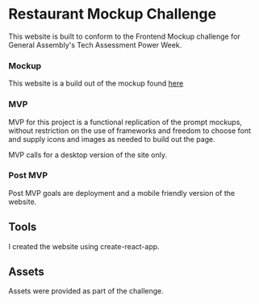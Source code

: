 # Restaurant Mockup Challenge  
This website is built to conform to the Frontend Mockup challenge for General Assembly's Tech Assessment Power Week. 

### Mockup
This website is a build out of the mockup found [here](https://github.com/dcartist/FrontEndHackathon/blob/master/MOCKUP/README.MD#restaurant-mockup)

### MVP 
MVP for this project is a functional replication of the prompt mockups, without restriction on the use of frameworks and freedom to choose font and supply icons and images as needed to build out the page. 

MVP calls for a desktop version of the site only. 

### Post MVP 
Post MVP goals are deployment and a mobile friendly version of the website. 

## Tools
I created the website using create-react-app. 

## Assets 
Assets were provided as part of the challenge. 


